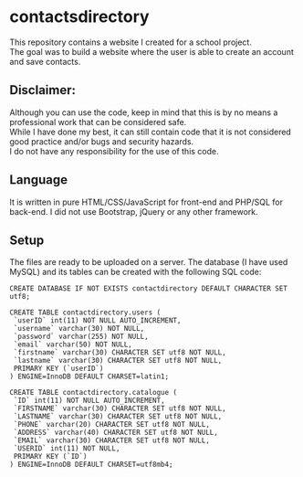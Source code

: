 # contactsdirectory
This repository contains a website I created for a school project.<br>
The goal was to build a website where the user is able to create an account and save contacts.

## Disclaimer:
Although you can use the code, keep in mind that this is by no means a professional work that can be considered safe.<br>
While I have done my best, it can still contain code that it is not considered good practice and/or bugs and security hazards.<br>
I do not have any responsibility for the use of this code. 

## Language
It is written in pure HTML/CSS/JavaScript for front-end and PHP/SQL for back-end.
I did not use Bootstrap, jQuery or any other framework.

## Setup
The files are ready to be uploaded on a server.
The database (I have used MySQL) and its tables can be created with the following SQL code:
```
CREATE DATABASE IF NOT EXISTS contactdirectory DEFAULT CHARACTER SET utf8;

CREATE TABLE contactdirectory.users (
 `userID` int(11) NOT NULL AUTO_INCREMENT,
 `username` varchar(30) NOT NULL,
 `password` varchar(255) NOT NULL,
 `email` varchar(50) NOT NULL,
 `firstname` varchar(30) CHARACTER SET utf8 NOT NULL,
 `lastname` varchar(30) CHARACTER SET utf8 NOT NULL,
 PRIMARY KEY (`userID`)
) ENGINE=InnoDB DEFAULT CHARSET=latin1;

CREATE TABLE contactdirectory.catalogue (
 `ID` int(11) NOT NULL AUTO_INCREMENT,
 `FIRSTNAME` varchar(30) CHARACTER SET utf8 NOT NULL,
 `LASTNAME` varchar(30) CHARACTER SET utf8 NOT NULL,
 `PHONE` varchar(20) CHARACTER SET utf8 NOT NULL,
 `ADDRESS` varchar(40) CHARACTER SET utf8 NOT NULL,
 `EMAIL` varchar(30) CHARACTER SET utf8 NOT NULL,
 `USERID` int(11) NOT NULL,
 PRIMARY KEY (`ID`)
) ENGINE=InnoDB DEFAULT CHARSET=utf8mb4;
```
